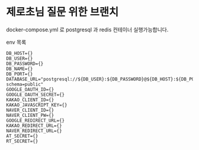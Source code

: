 # 제로초님 질문 위한 브랜치

docker-compose.yml 로 postgresql 과 redis 컨테이너 실행가능합니다.

env 목록

```
DB_HOST={}
DB_USER={}
DB_PASSWORD={}
DB_NAME={}
DB_PORT={}
DATABASE_URL="postgresql://${DB_USER}:${DB_PASSWORD}@${DB_HOST}:${DB_PORT}/${DB_NAME}?schema=public"
GOOGLE_OAUTH_ID={}
GOOGLE_OAUTH_SECRET={}
KAKAO_CLIENT_ID={}
KAKAO_JAVASCRIPT_KEY={}
NAVER_CLIENT_ID={}
NAVER_CLIENT_PW={}
GOOGLE_REDIRECT_URL={}
KAKAO_REDIRECT_URL={}
NAVER_REDIRECT_URL={}
AT_SECRET={}
RT_SECRET={}
```
